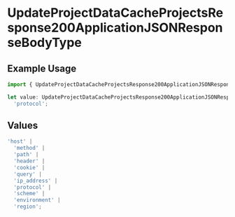 # UpdateProjectDataCacheProjectsResponse200ApplicationJSONResponseBodyType

## Example Usage

```typescript
import { UpdateProjectDataCacheProjectsResponse200ApplicationJSONResponseBodyType } from '@vercel/client/models/operations';

let value: UpdateProjectDataCacheProjectsResponse200ApplicationJSONResponseBodyType =
  'protocol';
```

## Values

```typescript
'host' |
  'method' |
  'path' |
  'header' |
  'cookie' |
  'query' |
  'ip_address' |
  'protocol' |
  'scheme' |
  'environment' |
  'region';
```
